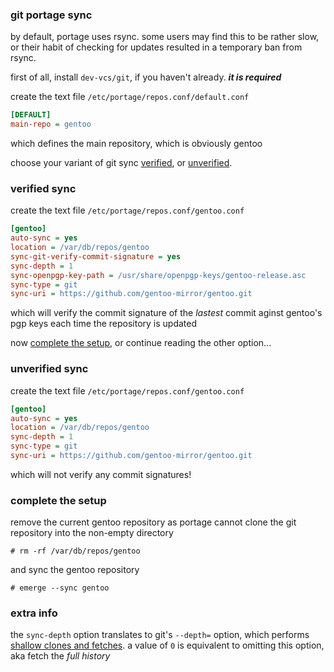 ### git portage sync

by default, portage uses rsync. some users may find this to be rather slow, or their habit of checking for updates resulted in a temporary ban from rsync.

first of all, install `dev-vcs/git`, if you haven't already. ***it is required***

create the text file `/etc/portage/repos.conf/default.conf`

```ini
[DEFAULT]
main-repo = gentoo
```

which defines the main repository, which is obviously gentoo

choose your variant of git sync [verified](#verified-sync), or [unverified](#unverified-sync).

### verified sync

create the text file `/etc/portage/repos.conf/gentoo.conf`

```ini
[gentoo]
auto-sync = yes
location = /var/db/repos/gentoo
sync-git-verify-commit-signature = yes
sync-depth = 1
sync-openpgp-key-path = /usr/share/openpgp-keys/gentoo-release.asc
sync-type = git
sync-uri = https://github.com/gentoo-mirror/gentoo.git
```

which will verify the commit signature of the *lastest* commit aginst gentoo's pgp keys each time the repository is updated

now [complete the setup](#complete-the-setup), or continue reading the other option...

### unverified sync

create the text file `/etc/portage/repos.conf/gentoo.conf`

```ini
[gentoo]
auto-sync = yes
location = /var/db/repos/gentoo
sync-depth = 1
sync-type = git
sync-uri = https://github.com/gentoo-mirror/gentoo.git
```

which will not verify any commit signatures!

### complete the setup

remove the current gentoo repository as portage cannot clone the git repository into the non-empty directory

```shell
# rm -rf /var/db/repos/gentoo
```

and sync the gentoo repository

```shell
# emerge --sync gentoo
```

### extra info

the `sync-depth` option translates to git's `--depth=` option, which performs [shallow clones and fetches](https://www.git-scm.com/docs/shallow). a value of `0` is equivalent to omitting this option, aka fetch the *full history*
